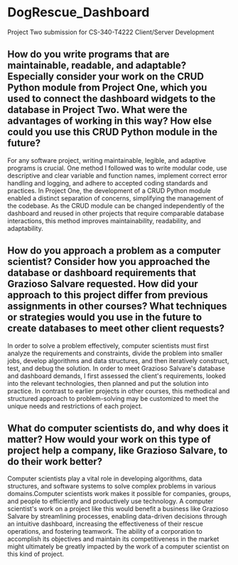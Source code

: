 # DogRescue_Dashboard
Project Two submission for CS-340-T4222 Client/Server Development


## How do you write programs that are maintainable, readable, and adaptable? Especially consider your work on the CRUD Python module from Project One, which you used to connect the dashboard widgets to the database in Project Two. What were the advantages of working in this way? How else could you use this CRUD Python module in the future?
For any software project, writing maintainable, legible, and adaptive programs is crucial. One method I followed was to write modular code, use descriptive and clear variable and function names, implement correct error handling and logging, and adhere to accepted coding standards and practices. In Project One, the development of a CRUD Python module enabled a distinct separation of concerns, simplifying the management of the codebase. As the CRUD module can be changed independently of the dashboard and reused in other projects that require comparable database interactions, this method improves maintainability, readability, and adaptability.

## How do you approach a problem as a computer scientist? Consider how you approached the database or dashboard requirements that Grazioso Salvare requested. How did your approach to this project differ from previous assignments in other courses? What techniques or strategies would you use in the future to create databases to meet other client requests?
In order to solve a problem effectively, computer scientists must first analyze the requirements and constraints, divide the problem into smaller jobs, develop algorithms and data structures, and then iteratively construct, test, and debug the solution. In order to meet Grazioso Salvare's database and dashboard demands, I first assessed the client's requirements, looked into the relevant technologies, then planned and put the solution into practice. In contrast to earlier projects in other courses, this methodical and structured approach to problem-solving may be customized to meet the unique needs and restrictions of each project.


## What do computer scientists do, and why does it matter? How would your work on this type of project help a company, like Grazioso Salvare, to do their work better?
Computer scientists play a vital role in developing algorithms, data structures, and software systems to solve complex problems in various domains.Computer scientists work makes it possible for companies, groups, and people to efficiently and productively use technology. A computer scientist's work on a project like this would benefit a business like Grazioso Salvare by streamlining processes, enabling data-driven decisions through an intuitive dashboard, increasing the effectiveness of their rescue operations, and fostering teamwork. The ability of a corporation to accomplish its objectives and maintain its competitiveness in the market might ultimately be greatly impacted by the work of a computer scientist on this kind of project.
